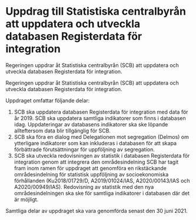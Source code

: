 # Uppdrag till Statistiska centralbyrån att uppdatera och utveckla databasen Registerdata för integration

Regeringen uppdrar åt Statistiska centralbyrån (SCB) att uppdatera och utveckla databasen Registerdata för integration.

Regeringen uppdrar åt Statistiska centralbyrån (SCB) att uppdatera och utveckla databasen Registerdata för integration.

Uppdraget omfattar följande delar:

1. SCB ska uppdatera databasen Registerdata för integration med data för år 2019. SCB ska uppdatera samtliga indikatorer som finns i databasen idag. Uppdateringar av databasens indikatorer ska ske
löpande allteftersom data blir tillgänglig för SCB.
2. SCB ska föra en dialog med Delegationen mot segregation (Delmos) om ytterligare indikatorer som kan inkluderas i databasen för att skapa förbättrade förutsättningar för uppföljning av segregation.
3. SCB ska utveckla redovisningen av statistik i databasen Registerdata för integration genom att integrera den områdesindelning SCB har tagit fram inom ramen för uppdraget att genomföra en rikstäckande områdesindelning för statistisk uppföljning av socioekonomiska förhållanden (Ku2018/01729/D, A2019/01024/IAS, A2020/00143/IAS och A2020/00949/IAS). Redovisning av statistik med den nya områdesindelningen ska ske för samtliga indikatorer i databasen där det är möjligt.

Samtliga delar av uppdraget ska vara genomförda senast den 30 juni 2021.
